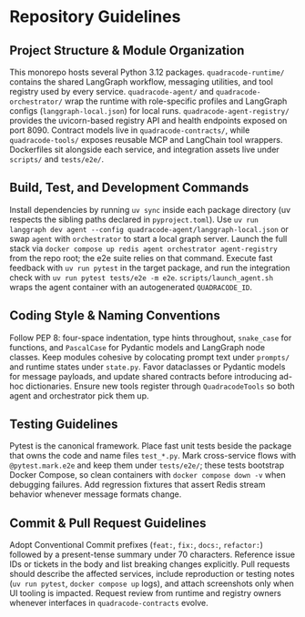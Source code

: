 # Repository Guidelines

## Project Structure & Module Organization
This monorepo hosts several Python 3.12 packages. `quadracode-runtime/` contains the shared LangGraph workflow, messaging utilities, and tool registry used by every service. `quadracode-agent/` and `quadracode-orchestrator/` wrap the runtime with role-specific profiles and LangGraph configs (`langgraph-local.json`) for local runs. `quadracode-agent-registry/` provides the uvicorn-based registry API and health endpoints exposed on port 8090. Contract models live in `quadracode-contracts/`, while `quadracode-tools/` exposes reusable MCP and LangChain tool wrappers. Dockerfiles sit alongside each service, and integration assets live under `scripts/` and `tests/e2e/`.

## Build, Test, and Development Commands
Install dependencies by running `uv sync` inside each package directory (uv respects the sibling paths declared in `pyproject.toml`). Use `uv run langgraph dev agent --config quadracode-agent/langgraph-local.json` or swap `agent` with `orchestrator` to start a local graph server. Launch the full stack via `docker compose up redis agent orchestrator agent-registry` from the repo root; the e2e suite relies on that command. Execute fast feedback with `uv run pytest` in the target package, and run the integration check with `uv run pytest tests/e2e -m e2e`. `scripts/launch_agent.sh` wraps the agent container with an autogenerated `QUADRACODE_ID`.

## Coding Style & Naming Conventions
Follow PEP 8: four-space indentation, type hints throughout, `snake_case` for functions, and `PascalCase` for Pydantic models and LangGraph node classes. Keep modules cohesive by colocating prompt text under `prompts/` and runtime states under `state.py`. Favor dataclasses or Pydantic models for message payloads, and update shared contracts before introducing ad-hoc dictionaries. Ensure new tools register through `QuadracodeTools` so both agent and orchestrator pick them up.

## Testing Guidelines
Pytest is the canonical framework. Place fast unit tests beside the package that owns the code and name files `test_*.py`. Mark cross-service flows with `@pytest.mark.e2e` and keep them under `tests/e2e/`; these tests bootstrap Docker Compose, so clean containers with `docker compose down -v` when debugging failures. Add regression fixtures that assert Redis stream behavior whenever message formats change.

## Commit & Pull Request Guidelines
Adopt Conventional Commit prefixes (`feat:`, `fix:`, `docs:`, `refactor:`) followed by a present-tense summary under 70 characters. Reference issue IDs or tickets in the body and list breaking changes explicitly. Pull requests should describe the affected services, include reproduction or testing notes (`uv run pytest`, `docker compose up` logs), and attach screenshots only when UI tooling is impacted. Request review from runtime and registry owners whenever interfaces in `quadracode-contracts` evolve.
